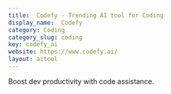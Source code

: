 ```yaml
---
title:  Codefy - Trending AI tool for Coding
display_name:  Codefy
category: Coding
category_slug: coding
key: codefy_ai
website: https://www.codefy.ai/
layout: aitool
---
```


Boost dev productivity with code assistance.
